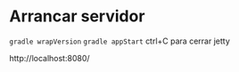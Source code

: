 
# Arrancar servidor 
``gradle wrapVersion``
``gradle appStart``
ctrl+C para cerrar jetty

http://localhost:8080/


